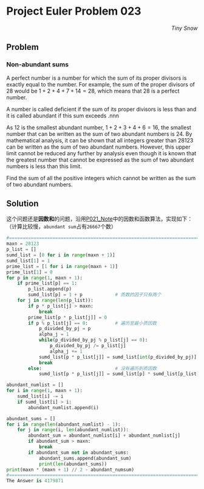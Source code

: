 # Project Euler	Problem 023

<p align="right"><i>Tiny Snow</i></p>



## Problem

### Non-abundant sums

A perfect number is a number for which the sum of its proper divisors is exactly equal to the number. For example, the sum of the proper divisors of $28$ would be $1 + 2 + 4 + 7 + 14 = 28$, which means that $28$ is a perfect number.

A number is called deficient if the sum of its proper divisors is less than and it is called abundant if this sum exceeds .nnn

As 12 is the smallest abundant number, $1 + 2 + 3 + 4 + 6 = 16$, the smallest number that can be written as the sum of two abundant numbers is $24$. By mathematical analysis, it can be shown that all integers greater than $28123$ can be written as the sum of two abundant numbers. However, this upper limit cannot be reduced any further by analysis even though it is known that the greatest number that cannot be expressed as the sum of two abundant numbers is less than this limit.

Find the sum of all the positive integers which cannot be written as the sum of two abundant numbers.



## Solution

这个问题还是**因数和**的问题，沿用[P021_Note](../P021/P021_Note.md)中的因数和函数算法，实现如下：（计算比较慢，`abundant sum`占有`26667`个数）

```python
#==================================================================================================================================Solution
maxn = 28123
p_list = []
sumd_list = [0 for i in range(maxn + 1)]
sumd_list[1] = 1
prime_list = [1 for i in range(maxn + 1)]
prime_list[1] = 0
for p in range(1, maxn + 1):
    if prime_list[p] == 1:
        p_list.append(p)
        sumd_list[p] = 1 + p            # 质数的因子只有两个
    for j in range(len(p_list)):
        if p * p_list[j] > maxn:
            break
        prime_list[p * p_list[j]] = 0
        if p % p_list[j] == 0:          # 遍历至最小质因数
            p_divided_by_pj = p
            alpha_j = 1
            while(p_divided_by_pj % p_list[j] == 0):
                p_divided_by_pj /= p_list[j]
                alpha_j += 1
            sumd_list[p * p_list[j]] = sumd_list[int(p_divided_by_pj)] * int(((p_list[j] ** (alpha_j + 1) - 1) // (p_list[j] - 1)))
            break 
        else:                           # 没有遍历到质因数
            sumd_list[p * p_list[j]] = sumd_list[p] * sumd_list[p_list[j]]

abundant_numlist = []
for i in range(1, maxn + 1):
    sumd_list[i] -= i
    if sumd_list[i] > i:
        abundant_numlist.append(i)

abundant_sums = []
for i in range(len(abundant_numlist) - 1):
    for j in range(i, len(abundant_numlist)):
        abundant_sum = abundant_numlist[i] + abundant_numlist[j]
        if abundant_sum > maxn:
            break
        if abundant_sum not in abundant_sums:
            abundant_sums.append(abundant_sum)
            print(len(abundant_sums))
print(maxn * (maxn + 1) // 2 - abundant_numsum)
#==================================================================================================================================Answer
The Answer is 4179871
```

